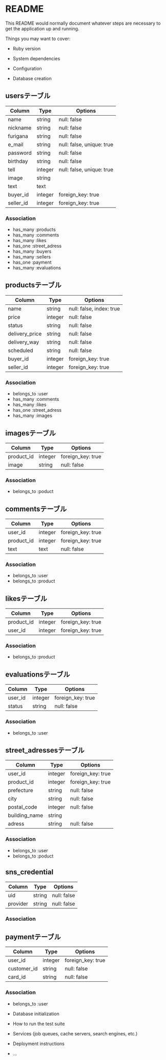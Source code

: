 # README

This README would normally document whatever steps are necessary to get the
application up and running.

Things you may want to cover:

* Ruby version

* System dependencies

* Configuration

* Database creation
## usersテーブル
|Column|Type|Options|
|------|----|-------|
|name|string|null: false|
|nickname|string|null: false|
|furigana|string|null: false|
|e_mail|string|null: false, unique: true|
|password|string|null: false|
|birthday|string|null: false|
|tell|integer|null: false, unique: true|
|image|string||
|text|text||
|buyer_id|integer|foreign_key: true|
|seller_id|integer|foreign_key: true|

### Association
- has_many :products
- has_many :comments
- has_many :likes
- has_one :street_adress
- has_many :buyers
- has_many :sellers
- has_one :payment
- has_many :evaluations

## productsテーブル
|Column|Type|Options|
|------|----|-------|
|name|string|null: false, index: true|
|price|integer|null: false|
|status|string|null: false|
|delivery_price|string|null: false|
|delivery_way|string|null: false|
|scheduled|string|null: false|
|buyer_id|integer|foreign_key: true|
|seller_id|integer|foreign_key: true|

### Association
- belongs_to :user
- has_many :comments
- has_many :likes
- has_one :street_adress
- has_many :images

## imagesテーブル
|Column|Type|Options|
|------|----|-------|
|product_id|integer|foreign_key: true|
|image|string|null: false|

### Association
- belongs_to :poduct

## commentsテーブル
|Column|Type|Options|
|------|----|-------|
|user_id|integer|foreign_key: true|
|product_id|integer|foreign_key: true|
|text|text|null: false|

### Association
- belongs_to :user
- belongs_to :product

## likesテーブル
|Column|Type|Options|
|------|----|-------|
|product_id|integer|foreign_key: true|
|user_id|integer|foreign_key: true|

### Association
- belongs_to :product

## evaluationsテーブル
|Column|Type|Options|
|------|----|-------|
|user_id|integer|foreign_key: true|
|status|string|null: false|

### Association
- belongs_to :user

## street_adressesテーブル
|Column|Type|Options|
|------|----|-------|
|user_id|integer|foreign_key: true|
|product_id|integer|foreign_key: true|
|prefecture|string|null: false|
|city|string|null: false|
|postal_code|integer|null: false|
|building_name|string||
|adress|string|null: false|

### Association
- belongs_to :user
- belongs_to :poduct

## sns_credential
|Column|Type|Options|
|------|----|-------|
|uid|string|null: false|
|provider|string|null: false|

### Association

## paymentテーブル
|Column|Type|Options|
|------|----|-------|
|user_id|integer|foreign_key: true|
|customer_id|string|null: false|
|card_id|string|null: false|

### Association
- belongs_to :user

* Database initialization

* How to run the test suite

* Services (job queues, cache servers, search engines, etc.)

* Deployment instructions

* ...